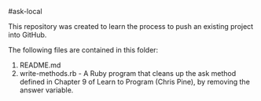 #ask-local

This repository was created to learn the process to push an existing project into GitHub.

The following files are contained in this folder:
1. README.md
2. write-methods.rb - A Ruby program that cleans up the ask method defined in 
Chapter 9 of Learn to Program (Chris Pine), by removing the answer variable.

